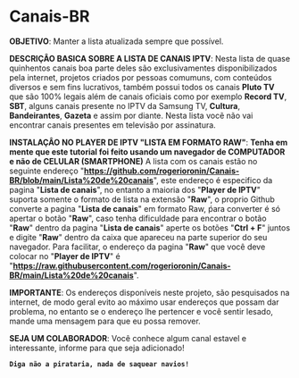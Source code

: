 # Canais-BR

**OBJETIVO**:
Manter a lista atualizada sempre que possível.

**DESCRIÇÂO BASICA SOBRE A LISTA DE CANAIS IPTV**:
Nesta lista de quase quinhentos canais boa parte deles são exclusivamentes disponibilizados pela internet, projetos criados por pessoas comumuns, com conteúdos diversos e sem fins lucrativos, também possui todos os canais **Pluto TV** que são 100% legais além de canais oficiais como por exemplo **Record TV**, **SBT**, alguns canais presente no IPTV da Samsung TV, **Cultura**, **Bandeirantes**, **Gazeta** e assim por diante. Nesta lista vocẽ não vai encontrar canais presentes em televisão por assinatura.

**INSTALAÇÂO NO PLAYER DE IPTV "LISTA EM FORMATO RAW"**:
**Tenha em mente que este tutorial foi feito usando um navegador de COMPUTADOR e não de CELULAR (SMARTPHONE)** A lista com os canais estão no seguinte endereço "**https://github.com/rogerioronin/Canais-BR/blob/main/Lista%20de%20canais**", este endereço é especifico da pagina "**Lista de canais**", no entanto a maioria dos "**Player de IPTV**" suporta somente o formato de lista na extensão "**Raw**", o proprio Github converte a pagina "**Lista de canais**" em formato Raw, ṕara converter é só apertar o botão "**Raw**", caso tenha dificuldade para encontrar o botão "**Raw**" dentro da pagina "**Lista de canais**" aperte os botões "**Ctrl + F**" juntos e digite "**Raw**" dentro da caixa que apareceu na parte superior do seu navegador. Para facilitar, o endereço da pagina "**Raw**" que você deve colocar no "**Player de IPTV**" é "**https://raw.githubusercontent.com/rogerioronin/Canais-BR/main/Lista%20de%20canais**".

**IMPORTANTE**:
Os endereços disponíveis neste projeto, são pesquisados na internet, de modo geral evito ao máximo usar endereços que possam dar problema, no entanto se o endereço lhe pertencer e você sentir lesado, mande uma mensagem para que eu possa remover. 

**SEJA UM COLABORADOR**:
Você conhece algum canal estavel e interessante, informe para que seja adicionado!

**`Diga não a pirataria, nada de saquear navios!`**
